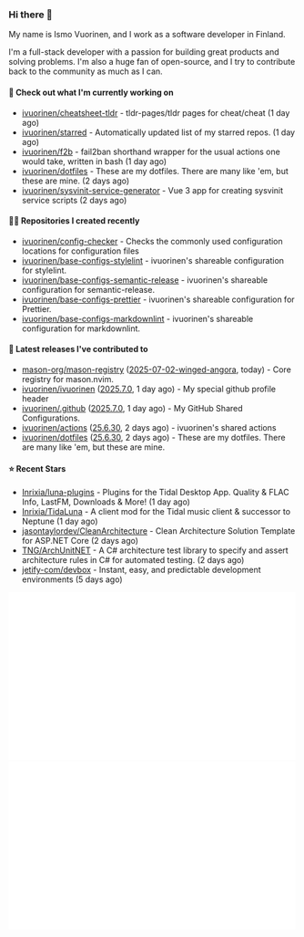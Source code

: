 
### Hi there 👋

My name is Ismo Vuorinen, and I work as a software developer in Finland.

I'm a full-stack developer with a passion for building great products and solving problems.
I'm also a huge fan of open-source, and I try to contribute back to the community as much as I can.

#### 👷 Check out what I'm currently working on

- [ivuorinen/cheatsheet-tldr](https://github.com/ivuorinen/cheatsheet-tldr) - tldr-pages/tldr pages for cheat/cheat (1 day ago)
- [ivuorinen/starred](https://github.com/ivuorinen/starred) - Automatically updated list of my starred repos. (1 day ago)
- [ivuorinen/f2b](https://github.com/ivuorinen/f2b) - fail2ban shorthand wrapper for the usual actions one would take, written in bash (1 day ago)
- [ivuorinen/dotfiles](https://github.com/ivuorinen/dotfiles) - These are my dotfiles. There are many like &#39;em, but these are mine. (2 days ago)
- [ivuorinen/sysvinit-service-generator](https://github.com/ivuorinen/sysvinit-service-generator) - Vue 3 app for creating sysvinit service scripts (2 days ago)

#### 👨‍💻 Repositories I created recently

- [ivuorinen/config-checker](https://github.com/ivuorinen/config-checker) - Checks the commonly used configuration locations for configuration files
- [ivuorinen/base-configs-stylelint](https://github.com/ivuorinen/base-configs-stylelint) - ivuorinen&#39;s shareable configuration for stylelint.
- [ivuorinen/base-configs-semantic-release](https://github.com/ivuorinen/base-configs-semantic-release) - ivuorinen&#39;s shareable configuration for semantic-release.
- [ivuorinen/base-configs-prettier](https://github.com/ivuorinen/base-configs-prettier) - ivuorinen&#39;s shareable configuration for Prettier.
- [ivuorinen/base-configs-markdownlint](https://github.com/ivuorinen/base-configs-markdownlint) - ivuorinen&#39;s shareable configuration for markdownlint.

#### 🚀 Latest releases I've contributed to

- [mason-org/mason-registry](https://github.com/mason-org/mason-registry) ([2025-07-02-winged-angora](https://github.com/mason-org/mason-registry/releases/tag/2025-07-02-winged-angora), today) - Core registry for mason.nvim.
- [ivuorinen/ivuorinen](https://github.com/ivuorinen/ivuorinen) ([2025.7.0](https://github.com/ivuorinen/ivuorinen/releases/tag/2025.7.0), 1 day ago) - My special github profile header
- [ivuorinen/.github](https://github.com/ivuorinen/.github) ([2025.7.0](https://github.com/ivuorinen/.github/releases/tag/2025.7.0), 1 day ago) - My GitHub Shared Configurations.
- [ivuorinen/actions](https://github.com/ivuorinen/actions) ([25.6.30](https://github.com/ivuorinen/actions/releases/tag/25.6.30), 2 days ago) - ivuorinen&#39;s shared actions
- [ivuorinen/dotfiles](https://github.com/ivuorinen/dotfiles) ([25.6.30](https://github.com/ivuorinen/dotfiles/releases/tag/25.6.30), 2 days ago) - These are my dotfiles. There are many like &#39;em, but these are mine.

#### ⭐ Recent Stars

- [Inrixia/luna-plugins](https://github.com/Inrixia/luna-plugins) - Plugins for the Tidal Desktop App. Quality &amp; FLAC Info, LastFM, Downloads &amp; More!  (1 day ago)
- [Inrixia/TidaLuna](https://github.com/Inrixia/TidaLuna) - A client mod for the Tidal music client &amp; successor to Neptune (1 day ago)
- [jasontaylordev/CleanArchitecture](https://github.com/jasontaylordev/CleanArchitecture) - Clean Architecture Solution Template for ASP.NET Core (2 days ago)
- [TNG/ArchUnitNET](https://github.com/TNG/ArchUnitNET) - A C# architecture test library to specify and assert architecture rules in C# for automated testing. (2 days ago)
- [jetify-com/devbox](https://github.com/jetify-com/devbox) - Instant, easy, and predictable development environments (5 days ago)



<picture>
  <source srcset="https://raw.githubusercontent.com/ivuorinen/github-stats/master/generated/overview.svg#gh-dark-mode-only" media="(prefers-color-scheme: dark)" />
  <img src="https://raw.githubusercontent.com/ivuorinen/github-stats/master/generated/overview.svg#gh-light-mode-only" alt="Overview of my activity" />
</picture>
<picture>
  <source srcset="https://raw.githubusercontent.com/ivuorinen/github-stats/master/generated/languages.svg#gh-dark-mode-only" media="(prefers-color-scheme: dark)" />
  <img src="https://raw.githubusercontent.com/ivuorinen/github-stats/master/generated/languages.svg#gh-light-mode-only" alt="Languages I have been using" />
</picture>


